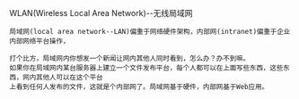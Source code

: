 
WLAN(Wireless Local Area Network)--无线局域网
```
局域网(local area network--LAN)偏重于网络硬件架构，内部网(intranet)偏重于企业内部网络平台操作，

打个比方，局域网内你想发一个新闻让网内其他人同时看到，怎么办？办不到嘛。
如果你在局域网内某台服务器上建立一个文件发布平台，每个人都可以在上面写些东西，这些东西，网内其他人可以在这个平台
上看到任何人发布的文件，这就是个内部网了。局域网基于硬件，内部网基于Web应用。
```
